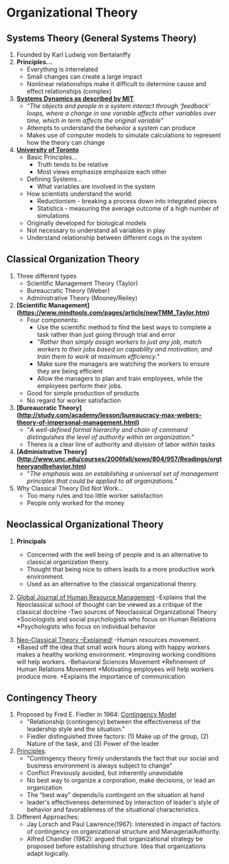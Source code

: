 # Organizational Theory #
## Systems Theory (General Systems Theory) ##
1. Founded by Karl Ludwig von Bertalanffy
2. __Principles…__
	* Everything is interrelated
	* Small changes can create a large impact
	* Nonlinear relationships make it difficult to determine cause and effect relationships (complex)
3. __[Systems Dynamics as described by MIT](http://web.mit.edu/sysdyn/sd-intro/)__
	* “_The objects and people in a system interact through ‘feedback’ loops, where a change in one variable affects other variables over time, which in term affects the original variable_”
	* Attempts to understand the behavior a system can produce
	* Makes use of computer models to simulate calculations to represent how the theory can change
4. __[University of Toronto](http://www.cs.toronto.edu/~sme/CSC340F/slides/08-systems.pdf)__
	* Basic Principles…
		* Truth tends to be relative
		* Most views emphasize emphasize each other
	* Defining Systems…
		* What variables are involved in the system
	* How scientists understand the world:
		* Reductionism - breaking a process down into integrated pieces
		* Statistics - measuring the average outcome of a high number of simulations
	* Originally developed for biological models
	* Not necessary to understand all variables in play
	* Understand relationship between different cogs in the system


## Classical Organization Theory ##
1. Three different types
	* Scientific Management Theory (Taylor)
	* Bureaucratic Theory (Weber)
	* Administrative Theory (Mooney/Reiley)
2. __[Scientific Management] (https://www.mindtools.com/pages/article/newTMM_Taylor.htm)__
	* Four components: 
		- Use the scientific method to find the best ways to complete a task rather than just going through trial and error
		- "_Rather than simply assign workers to just any job, match workers to their jobs based on capability and motivation, and train them to work at maximum efficiency._"
		- Make sure the managers are watching the workers to ensure they are being efficient
		- Allow the managers to plan and train employees, while the employees perform their jobs.
	* Good for simple production of products
	* No regard for worker satisfaction
3. __[Bureaucratic Theory] (http://study.com/academy/lesson/bureaucracy-max-webers-theory-of-impersonal-management.html)__
	* "_A well-defined formal hierarchy and chain of command distinguishes the level of authority within an organization._"
	* Theres is a clear line of authority and division of labor within tasks
4. __[Administrative Theory] (http://www.unc.edu/courses/2006fall/sowo/804/957/Readings/orgtheoryandbehavior.htm)__
	* "_The emphasis was on establishing a universal set of management principles that could be applied to all organizations._"
5. Why Classical Theory Did Not Work...
	* Too many rules and too little worker satisfaction
	* People only worked for the money

## Neoclassical Organizational Theory ##1.  __Principals__	- Concerned with the well being of people and is an alternative to classical organization theory.	- Thought that being nice to others leads to a more productive work environment.	- Used as an alternative to the classical organizational theory.2. [Global Journal of Human Resource Management](http://www.eajournals.org/wp-content/uploads/Neoclassical-Organization-Theory.pdf/)	-Explains that the Neoclassical school of thought can be viewed as a critique of the classical doctrine	-Two sources of Neoclassical Organizational Theory		*Sociologists and social psychologists who focus on Human Relations		*Psychologists who focus on individual behavior3. [Neo-Classical Theory –Explained!](http://www.yourarticlelibrary.com/management/neo-classical-theory-explained/53176/)	-Human resources movement.		*Based off the idea that small work hours along with happy workers makes a healthy working environment.		*Improving working conditions will help workers.	-Behavioral Sciences Movement		*Refinement of Human Relations Movement		*Motivating employees will help workers produce more.		*Explains the importance of communication
## Contingency Theory ##
1. Proposed by Fred E. Fiedler in 1964: [Contingency Model](http://www.toolshero.com/leadership/fiedler-contingency-model/)
	- "Relationship (contingency) between the effectiveness of the leadership 	    style and the situation."
	- Fiedler distinguished three factors: (1) Make up of the group, (2) Nature of  	    the task, and (3) Power of the leader 
2. [Principles](http://kannanpersonal.com/learning/management/contingency2.html):
	- "Contingency theory firmly understands the fact that our social and 	    business environment is always subject to change" 
	- Conflict Previously avoided, but inherently unavoidable
	- No best way to organize a corporation, make decisions, or lead an 	    organization 
	- The “best way” depends/is contingent on  the situation at hand
	- leader's effectiveness determined by interaction of leader's style of 	   behavior and favorableness of the situational characteristics.
3. Different Approaches: 
	- Jay Lorsch and Paul Lawrence(1967): Interested in impact of factors of 	   contingency on organizational structure and ManagerialAuthority.
	- Alfred Chandler (1962): argued that organizational strategy be proposed 	   before establishing structure. Idea that organizations adapt logically. 

